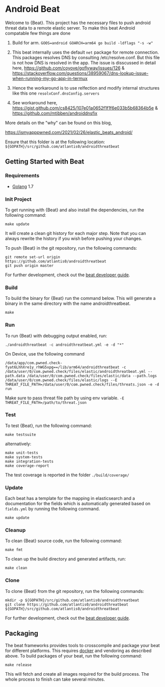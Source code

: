 # Android Beat

Welcome to {Beat}. This project has the necessary files to push android threat data to a remote elastic server. To make
this beat Android compatable few things are done

1. Build for arm. `GOOS=android GOARCH=arm64 go build -ldflags "-s -w"`

2. This beat internally uses the default `net` package for remote connection. This packages resolves DNS by consulting /etc/resolve.conf. But
this file is not how DNS is resolved in the app. The issue is disscussed in detail here, https://github.com/coyove/goflyway/issues/126 &
https://stackoverflow.com/questions/38959067/dns-lookup-issue-when-running-my-go-app-in-termux 

3. Hence the workaround is to use relfection and modify internal structures like this one `resolvConf.dnsConfig.servers`

4. See workaround here, https://gist.github.com/cs8425/107e01a0652f1f1f6e033b5b68364b5e & https://github.com/mtibben/androiddnsfix

More details on the "why" can be found on this blog,

https://ismyapppwned.com/2021/02/26/elastic_beats_android/

Ensure that this folder is at the following location:
`${GOPATH}/src/github.com/atlantis0/androidthreatbeat`

## Getting Started with Beat

### Requirements

* [Golang](https://golang.org/dl/) 1.7

### Init Project
To get running with {Beat} and also install the
dependencies, run the following command:

```
make update
```

It will create a clean git history for each major step. Note that you can always rewrite the history if you wish before pushing your changes.

To push {Beat} in the git repository, run the following commands:

```
git remote set-url origin https://github.com/atlantis0/androidthreatbeat
git push origin master
```

For further development, check out the [beat developer guide](https://www.elastic.co/guide/en/beats/libbeat/current/new-beat.html).

### Build

To build the binary for {Beat} run the command below. This will generate a binary
in the same directory with the name androidthreatbeat.

```
make
```


### Run

To run {Beat} with debugging output enabled, run:

```
./androidthreatbeat -c androidthreatbeat.yml -e -d "*"
```

On Device, use the following command 

```
/data/app/com.pwned.check-fyat6LhhXre1y_rhWG5xpg==/lib/arm64/androidthreatbeat -c /data/user/0/com.pwned.check/files/elastic/androidthreatbeat.yml --path.data /data/user/0/com.pwned.check/files/elastic/data --path.logs /data/user/0/com.pwned.check/files/elastic/logs --E THREAT_FILE_PATH=/data/user/0/com.pwned.check/files/threats.json -e -d run
```

Make sure to pass threat file path by using env variable. `-E THREAT_FILE_PATH=/path/to/threat.json`

### Test

To test {Beat}, run the following command:

```
make testsuite
```

alternatively:
```
make unit-tests
make system-tests
make integration-tests
make coverage-report
```

The test coverage is reported in the folder `./build/coverage/`

### Update

Each beat has a template for the mapping in elasticsearch and a documentation for the fields
which is automatically generated based on `fields.yml` by running the following command.

```
make update
```


### Cleanup

To clean  {Beat} source code, run the following command:

```
make fmt
```

To clean up the build directory and generated artifacts, run:

```
make clean
```


### Clone

To clone {Beat} from the git repository, run the following commands:

```
mkdir -p ${GOPATH}/src/github.com/atlantis0/androidthreatbeat
git clone https://github.com/atlantis0/androidthreatbeat ${GOPATH}/src/github.com/atlantis0/androidthreatbeat
```


For further development, check out the [beat developer guide](https://www.elastic.co/guide/en/beats/libbeat/current/new-beat.html).


## Packaging

The beat frameworks provides tools to crosscompile and package your beat for different platforms. This requires [docker](https://www.docker.com/) and vendoring as described above. To build packages of your beat, run the following command:

```
make release
```

This will fetch and create all images required for the build process. The whole process to finish can take several minutes.
